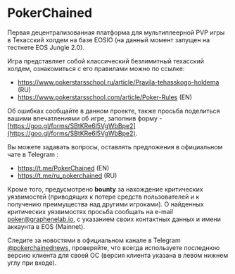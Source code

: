 # PokerChained

Первая децентрализованная платформа для мультиплеерной PVP игры в Техасский холдем на базе EOSIO (на данный момент запущен на тестнете EOS Jungle 2.0).

Игра представляет собой классический безлимитный техасский холдем, ознакомиться с его правилами можно по ссылке:

* https://www.pokerstarsschool.ru/article/Pravila-tehasskogo-holdema (RU)
* https://www.pokerstarsschool.com/article/Poker-Rules (EN)

Об ошибках сообщайте в данном проекте, также просьба поделиться вашими впечатлениями об игре, заполнив форму - [https://goo.gl/forms/SBtKRe6l5VgWbBpe2](https://goo.gl/forms/SBtKRe6l5VgWbBpe2).
  
Вы можете задавать вопросы, оставлять предложения в официальном чате в Telegram :

* https://t.me/PokerChained (EN)
* https://t.me/ru_pokerchained (RU)

Кроме того, предусмотрено **bounty** за нахождение критических уязвимостей (приводящих к потере средств пользователей и к получению преимущества над другими игроками). О найденных критических уязвимостях просьба сообщать на e-mail poker@graphenelab.io, с указанием своих контактных данных и имени аккаунта в EOS (Mainnet).

Следите за новостями в официальном канале в Telegram [@pokerchainednews](https://t.me/pokerchainednews), проверяйте, что всегда используете последнюю версию клиента для своей ОС (версия клиента указана в левом нижнем углу при входе).
